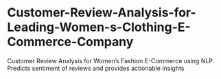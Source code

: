 # Customer-Review-Analysis-for-Leading-Women-s-Clothing-E-Commerce-Company
Customer Review Analysis for Women’s Fashion E-Commerce using NLP. Predicts sentiment of reviews and provides actionable insights
